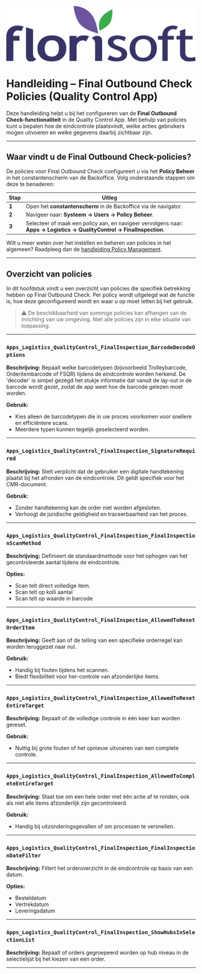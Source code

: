 ![Florisoft logo](https://raw.githubusercontent.com/florisoft/User.Manuals/main/fslogo.png)

# Handleiding – Final Outbound Check Policies (Quality Control App)

Deze handleiding helpt u bij het configureren van de **Final Outbound Check-functionaliteit** in de Quality Control App.
Met behulp van policies kunt u bepalen hoe de eindcontrole plaatsvindt, welke acties gebruikers mogen uitvoeren en welke gegevens daarbij zichtbaar zijn.

---

## Waar vindt u de Final Outbound Check-policies?

De policies voor Final Outbound Check configureert u via het **Policy Beheer** in het constantenscherm van de Backoffice.
Volg onderstaande stappen om deze te benaderen:

| Stap  | Uitleg                                                                                                                  |
| ----- | ----------------------------------------------------------------------------------------------------------------------- |
| **1** | Open het **constantenscherm** in de Backoffice via de navigator.                                                        |
| **2** | Navigeer naar: **Systeem → Users → Policy Beheer**.                                                                     |
| **3** | Selecteer of maak een policy aan, en navigeer vervolgens naar: **Apps → Logistics → QualityControl → FinalInspection**. |

Wilt u meer weten over het instellen en beheren van policies in het algemeen? Raadpleeg dan de [handleiding Policy Management](https://github.com/florisoft/User.Manuals/blob/main/BASIS/Policy%20Management/Handleiding%20Policy%20Management%20NL.md).

---

## Overzicht van policies

In dit hoofdstuk vindt u een overzicht van policies die specifiek betrekking hebben op Final Outbound Check.
Per policy wordt uitgelegd wat de functie is, hoe deze geconfigureerd wordt en waar u op moet letten bij het gebruik.

> ⚠️ De beschikbaarheid van sommige policies kan afhangen van de inrichting van uw omgeving. Niet alle policies zijn in elke situatie van toepassing.

---

### `Apps_Logistics_QualityControl_FinalInspection_BarcodeDecodeOptions`

**Beschrijving:**
Bepaalt welke barcodetypen (bijvoorbeeld Trolleybarcode, Orderitembarcode of FSQR) tijdens de eindcontrole worden herkend. De 'decoder' is simpel gezegd het stukje informatie dat vanuit de lay-out in de barcode wordt gezet, zodat de app weet hoe de barcode gelezen moet worden.

**Gebruik:**

* Kies alleen de barcodetypen die in uw proces voorkomen voor snellere en efficiëntere scans.
* Meerdere typen kunnen tegelijk geselecteerd worden.

---

### `Apps_Logistics_QualityControl_FinalInspection_SignatureRequired`

**Beschrijving:**
Stelt verplicht dat de gebruiker een digitale handtekening plaatst bij het afronden van de eindcontrole. Dit geldt specifiek voor het CMR-document.

**Gebruik:**

* Zonder handtekening kan de order niet worden afgesloten.
* Verhoogt de juridische geldigheid en traceerbaarheid van het proces.

---

### `Apps_Logistics_QualityControl_FinalInspection_FinalInspectionScanMethod`

**Beschrijving:**
Definieert de standaardmethode voor het ophogen van het gecontroleerde aantal tijdens de eindcontrole.

**Opties:**

* Scan telt direct volledige item.
* Scan telt op kolli aantal
* Scan telt op waarde in barcode

---

### `Apps_Logistics_QualityControl_FinalInspection_AllowedToResetOrderItem`

**Beschrijving:**
Geeft aan of de telling van een specifieke orderregel kan worden teruggezet naar nul.

**Gebruik:**

* Handig bij fouten tijdens het scannen.
* Biedt flexibiliteit voor her-controle van afzonderlijke items.

---

### `Apps_Logistics_QualityControl_FinalInspection_AllowedToResetEntireTarget`

**Beschrijving:**
Bepaalt of de volledige controle in één keer kan worden gereset.

**Gebruik:**

* Nuttig bij grote fouten of het opnieuw uitvoeren van een complete controle.

---

### `Apps_Logistics_QualityControl_FinalInspection_AllowedToCompleteEntireTarget`

**Beschrijving:**
Staat toe om een hele order met één actie af te ronden, ook als niet alle items afzonderlijk zijn gecontroleerd.

**Gebruik:**

* Handig bij uitzonderingsgevallen of om processen te versnellen.

---

### `Apps_Logistics_QualityControl_FinalInspection_FinalInspectionDateFilter`

**Beschrijving:**
Filtert het orderoverzicht in de eindcontrole op basis van een datum.&#x20;

**Opties:**

* Besteldatum
* Vertrekdatum
* Leveringsdatum

---

### `Apps_Logistics_QualityControl_FinalInspection_ShowHubsInSelectionList`

**Beschrijving:**
Bepaalt of orders gegroepeerd worden op hub niveau in de selectielijst bij het kiezen van een order.

---
